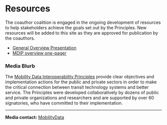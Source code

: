 # Resources

The coauthor coalition is engaged in the ongoing development of resources to help stakeholders achieve the goals set out by the Principles. New resources will be added to this site as they are approved for publication by the coauthors.

- [General Overview Presentation](https://docs.google.com/presentation/d/11KmueOip2Bvzt-J1h9VOPdsezVLReIm2CXtOnxg3npM/edit?usp=sharing)  
- [MDIP overview one-pager](https://drive.google.com/file/d/1z9RQ_a8LHzZKItV0MVdkgSKNd8N_KIo5/view?usp=sharing)  

### Media Blurb

The [Mobility Data Interoperability Principles](http://interoperablemobility.org) provide clear objectives and implementation actions for the public and private sectors in order to make the critical connection between transit technology systems and better service. The Principles were developed collaboratively by dozens of public and private organizations and researchers and are supported by over 60 signatories, who have committed to their implementation.  

---

**Media contact:** [MobilityData](mailto:mdip@mobilitydata.org)  
